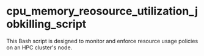 # cpu_memory_reosource_utilization_jobkilling_script
This Bash script is designed to monitor and enforce resource usage policies on an HPC cluster's node.
